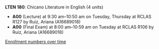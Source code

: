 **LTEN 180**: Chicano Literature in English (4 units)

- **A00** (Lecture) at 9:30 am–10:50 am on Tuesday, Thursday at RCLAS R127 by Ruiz, Ariana (A16689018)
- **A00** (Final Exam) at 8:00 am–10:59 am on Tuesday at RCLAS R106 by Ruiz, Ariana (A16689018)

[Enrollment numbers over time](./LTEN180.tsv)
